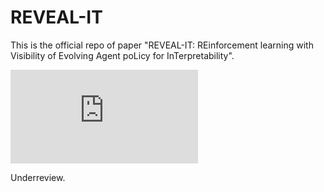 # REVEAL-IT
This is the official repo of paper "REVEAL-IT: REinforcement learning with Visibility of Evolving Agent poLicy for InTerpretability".

![alt text](https://github.com/Shuang-AO/REVEAL-IT/whole_structure.pdf?raw=true)

Underreview.

